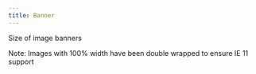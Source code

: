 ```yaml
---
title: Banner
---
```

Size of image banners

Note: Images with 100% width have been double wrapped to ensure IE 11 support